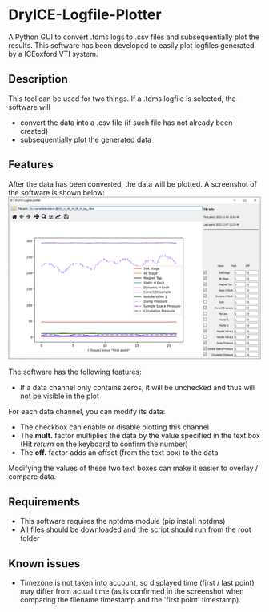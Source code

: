 # DryICE-Logfile-Plotter
A Python GUI to convert .tdms logs to .csv files and subsequentially plot the results.
This software has been developed to easily plot logfiles generated by a ICEoxford VTI system.

## Description
This tool can be used for two things. If a .tdms logfile is selected, the software will
* convert the data into a .csv file (if such file has not already been created)
* subsequentially plot the generated data

## Features
After the data has been converted, the data will be plotted. A screenshot of the software is shown below:
![](icons/DryICEplot_screenshot.png)

The software has the following features:
* If a data channel only contains zeros, it will be unchecked and thus will not be visible in the plot

For each data channel, you can modify its data:
* The checkbox can enable or disable plotting this channel
* The **mult.** factor multiplies the data by the value specified in the text box (Hit _return_ on the keyboard to confirm the number)
* The **off.** factor adds an offset (from the text box) to the data

Modifying the values of these two text boxes can make it easier to overlay / compare data.

## Requirements
* This software requires the nptdms module (pip install nptdms)
* All files should be downloaded and the script should run from the root folder

## Known issues
* Timezone is not taken into account, so displayed time (first / last point) may differ from actual time (as is confirmed in the screenshot when comparing the filename timestamp and the 'first point' timestamp).

